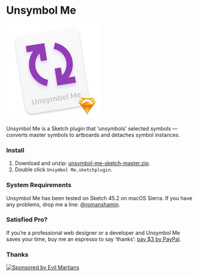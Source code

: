# Unsymbol Me

<img width="256" height="256" src="Unsymbol Me.sketchplugin/Contents/Resources/Icon.png" title="Unsymbol Me Icon">

Unsymbol Me is a Sketch plugin that ‘unsymbols’ selected symbols — converts master symbols to artboards and detaches symbol instances.

### Install

1. Download and unzip: [unsymbol-me-sketch-master.zip].
2. Double click `Unsymbol Me.sketchplugin`.

[unsymbol-me-sketch-master.zip]: https://github.com/romashamin/unsymbol-me-sketch/archive/master.zip

### System Requirements

Unsymbol Me has been tested on Sketch 45.2 on macOS Sierra. If you have any problems, drop me a line: [@romanshamin].

[@romanshamin]: https://twitter.com/romanshamin

### Satisfied Pro?

If you’re a professional web designer or a developer and Unsymbol Me saves your time, buy me an espresso to say ‘thanks’: [pay $3 by PayPal].

[pay $3 by PayPal]: https://www.paypal.me/romanshamin/3

### Thanks

<a href="https://evilmartians.com/?utm_source=compo">
<img src="https://evilmartians.com/badges/sponsored-by-evil-martians.svg" alt="Sponsored by Evil Martians" width="236" height="54"></a>
